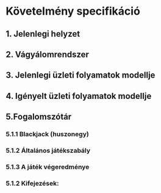 # Követelmény specifikáció

## 1. Jelenlegi helyzet

## 2. Vágyálomrendszer

## 3. Jelenlegi üzleti folyamatok modellje

## 4. Igényelt üzleti folyamatok modellje

## 5.Fogalomszótár

### 5.1.1 Blackjack (huszonegy)

### 5.1.2 Általános játékszabály

### 5.1.3 A játék végeredménye

### 5.1.2 Kifejezések:
